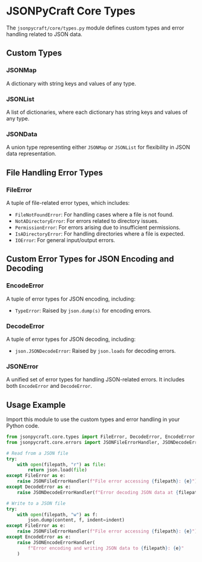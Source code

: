 # JSONPyCraft Core Types

The `jsonpycraft/core/types.py` module defines custom types and error handling related to JSON data.

## Custom Types

### JSONMap
A dictionary with string keys and values of any type.

### JSONList
A list of dictionaries, where each dictionary has string keys and values of any type.

### JSONData
A union type representing either `JSONMap` or `JSONList` for flexibility in JSON data representation.

## File Handling Error Types

### FileError
A tuple of file-related error types, which includes:
- `FileNotFoundError`: For handling cases where a file is not found.
- `NotADirectoryError`: For errors related to directory issues.
- `PermissionError`: For errors arising due to insufficient permissions.
- `IsADirectoryError`: For handling directories where a file is expected.
- `IOError`: For general input/output errors.

## Custom Error Types for JSON Encoding and Decoding

### EncodeError
A tuple of error types for JSON encoding, including:
- `TypeError`: Raised by `json.dump(s)` for encoding errors.

### DecodeError
A tuple of error types for JSON decoding, including:
- `json.JSONDecodeError`: Raised by `json.loads` for decoding errors.

### JSONError
A unified set of error types for handling JSON-related errors. It includes both `EncodeError` and `DecodeError`.

## Usage Example

Import this module to use the custom types and error handling in your Python code.

```python
from jsonpycraft.core.types import FileError, DecodeError, EncodeError
from jsonpycraft.core.errors import JSONFileErrorHandler, JSONDecodeErrorHandler, JSONEncodeErrorHandler

# Read from a JSON file
try:
    with open(filepath, "r") as file:
        return json.load(file)
except FileError as e:
    raise JSONFileErrorHandler(f"File error accessing {filepath}: {e}")
except DecodeError as e:
    raise JSONDecodeErrorHandler(f"Error decoding JSON data at {filepath}: {e}")

# Write to a JSON file
try:
    with open(filepath, "w") as f:
        json.dump(content, f, indent=indent)
except FileError as e:
    raise JSONFileErrorHandler(f"File error accessing {filepath}: {e}")
except EncodeError as e:
    raise JSONEncodeErrorHandler(
        f"Error encoding and writing JSON data to {filepath}: {e}"
    )
```
